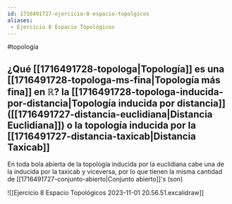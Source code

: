 ```yaml
---
id: 1716491727-ejercicio-8-espacio-topolgicos
aliases:
 - Ejercicio 8 Espacio Topológicos
---
```


#topología 

## ¿Qué [[1716491728-topologa|Topología]] es una [[1716491728-topologa-ms-fina|Topología más fina]] en $\mathbb{R}?$ la [[1716491728-topologa-inducida-por-distancia|Topología inducida por distancia]] ([[1716491727-distancia-euclidiana|Distancia Euclidiana]]) o la topología inducida por la [[1716491727-distancia-taxicab|Distancia Taxicab]]


En toda bola abierta de la topología inducida por la euclidiana cabe una de la inducida por la taxicab y viceversa, por lo que tienen la misma cantidad de [[1716491727-conjunto-abierto|Conjunto abierto]]'s (son)

![[Ejercicio 8 Espacio Topológicos 2023-11-01 20.56.51.excalidraw]]
